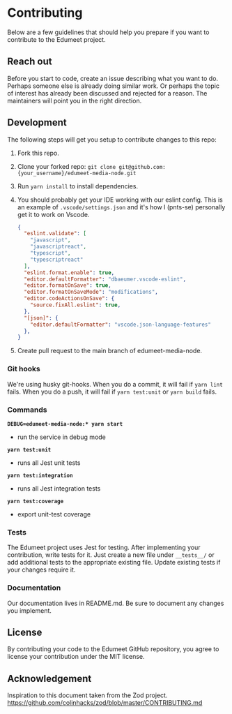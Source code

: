 # Contributing
Below are a few guidelines that should help you prepare if you want to contribute to the Edumeet project.

## Reach out

Before you start to code, create an issue describing what you want to do. Perhaps someone else is already doing similar work. Or perhaps the topic of interest has already been discussed and rejected for a reason. The maintainers will point you in the right direction.

## Development

The following steps will get you setup to contribute changes to this repo:

1. Fork this repo.

2. Clone your forked repo: `git clone git@github.com:{your_username}/edumeet-media-node.git`

3. Run `yarn install` to install dependencies.

4. You should probably get your IDE working with our eslint config. This is an example of `.vscode/settings.json` and it's how I (pnts-se) personally get it to work on Vscode.

    ```json
    {
      "eslint.validate": [
        "javascript",
        "javascriptreact",
        "typescript",
        "typescriptreact"
      ],
      "eslint.format.enable": true,
      "editor.defaultFormatter": "dbaeumer.vscode-eslint",
      "editor.formatOnSave": true,
      "editor.formatOnSaveMode": "modifications",
      "editor.codeActionsOnSave": {
        "source.fixAll.eslint": true,
      },
      "[json]": {
        "editor.defaultFormatter": "vscode.json-language-features"
      },
    }
    ```
5. Create pull request to the main branch of edumeet-media-node.
### Git hooks
We're using husky git-hooks. When you do a commit, it will fail if `yarn lint` fails. When you do a push, it will fail if `yarn test:unit` or `yarn build` fails.

### Commands
**`DEBUG=edumeet-media-node:* yarn start`**

- run the service in debug mode

**`yarn test:unit`**

- runs all Jest unit tests

**`yarn test:integration`**

- runs all Jest integration tests

**`yarn test:coverage`**

- export unit-test coverage

### Tests

The Edumeet project uses Jest for testing. After implementing your contribution, write tests for it. Just create a new file under `__tests__/` or add additional tests to the appropriate existing file. Update existing tests if your changes require it.

### Documentation

Our documentation lives in README.md. Be sure to document any changes you implement.

## License

By contributing your code to the Edumeet GitHub repository, you agree to
license your contribution under the MIT license.

## Acknowledgement

Inspiration to this document taken from the Zod project.
https://github.com/colinhacks/zod/blob/master/CONTRIBUTING.md
